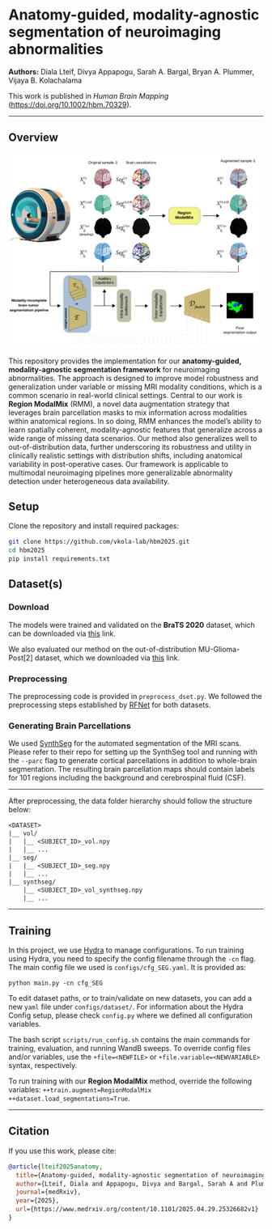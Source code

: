 # Anatomy-guided, modality-agnostic segmentation of neuroimaging abnormalities

**Authors:** Diala Lteif, Divya Appapogu, Sarah A. Bargal, Bryan A. Plummer, Vijaya B. Kolachalama  

This work is published in _Human Brain Mapping_ (https://doi.org/10.1002/hbm.70329).

---

## Overview

![image](absFig.png)

This repository provides the implementation for our **anatomy-guided, modality-agnostic segmentation framework** for neuroimaging abnormalities. The approach is designed to improve model robustness and generalization under variable or missing MRI modality conditions, which is a common scenario in real-world clinical settings. Central to our work is **Region ModalMix** (RMM), a novel data augmentation strategy that leverages brain parcellation masks to mix information across modalities within anatomical regions. In so doing, RMM enhances the model’s ability to learn spatially coherent, modality-agnostic features that generalize across a wide range of missing data scenarios.
Our method also generalizes well to out-of-distribution data, further underscoring its robustness and utility in clinically realistic settings with distribution shifts, including anatomical variability in post-operative cases.
Our framework is applicable to multimodal neuroimaging pipelines more generalizable abnormality detection under heterogeneous data availability. 

## Setup

Clone the repository and install required packages:

```bash
git clone https://github.com/vkola-lab/hbm2025.git
cd hbm2025
pip install requirements.txt

```

## Dataset(s)

### Download

The models were trained and validated on the **BraTS 2020** dataset, which can be downloaded via [this](https://www.med.upenn.edu/cbica/brats2020/data.html) link.

We also evaluated our method on the out-of-distribution MU-Glioma-Post[2] dataset, which we downloaded via [this](https://www.cancerimagingarchive.net/collection/mu-glioma-post/) link. 

### Preprocessing

The preprocessing code is provided in `preprocess_dset.py`. We followed the preprocessing steps established by [RFNet](https://github.com/dyh127/RFNet) for both datasets.

### Generating Brain Parcellations

We used [SynthSeg](https://github.com/BBillot/SynthSeg) for the automated segmentation of the MRI scans. Please refer to their repo for setting up the SynthSeg tool and running with the `--parc` flag to generate cortical parcellations in addition to whole-brain segmentation. The resulting brain parcellation maps should contain labels for 101 regions including the background and cerebrospinal fluid (CSF).

***

After preprocessing, the data folder hierarchy should follow the structure below:
```
<DATASET>
|__ vol/
|   |__ <SUBJECT_ID>_vol.npy
|   |__ ...
|__ seg/
|   |__ <SUBJECT_ID>_seg.npy
|   |__ ...
|__ synthseg/
    |__ <SUBJECT_ID>_vol_synthseg.npy
    |__ ...

```

---

## Training

In this project, we use [Hydra](https://hydra.cc/) to manage configurations. To run training using Hydra, you need to specify the config filename through the `-cn` flag. The main config file we used is `configs/cfg_SEG.yaml`. It is provided as:
```
python main.py -cn cfg_SEG 
```

To edit dataset paths, or to train/validate on new datasets, you can add a new `yaml` file under `configs/dataset/`. For information about the Hydra Config setup, please check `config.py` where we defined all configuration variables.

The bash script `scripts/run_config.sh` contains the main commands for training, evaluation, and running WandB sweeps. To override config files and/or variables, use the `+file=<NEWFILE>` or `+file.variable=<NEWVARIABLE>` syntax, respectively.

To run training with our **Region ModalMix** method, override the following variables: ``++train.augment=RegionModalMix ++dataset.load_segmentations=True``.

---

## Citation

If you use this work, please cite:

```bibtex
@article{lteif2025anatomy,
  title={Anatomy-guided, modality-agnostic segmentation of neuroimaging abnormalities},
  author={Lteif, Diala and Appapogu, Divya and Bargal, Sarah A and Plummer, Bryan A and Kolachalama, Vijaya B},
  journal={medRxiv},
  year={2025},
  url={https://www.medrxiv.org/content/10.1101/2025.04.29.25326682v1}
}
```

